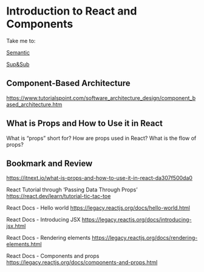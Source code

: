 # Introduction to React and Components

Take me to:

[Semantic](#markdown-header-Semantic-elements)

[Sup&Sub](#markdown-header-Sup-and-Sub)

## Component-Based Architecture

https://www.tutorialspoint.com/software_architecture_design/component_based_architecture.htm

## What is Props and How to Use it in React

What is “props” short for?
How are props used in React?
What is the flow of props?

## Bookmark and Review

https://itnext.io/what-is-props-and-how-to-use-it-in-react-da307f500da0

React Tutorial through ‘Passing Data Through Props’
https://react.dev/learn/tutorial-tic-tac-toe

React Docs - Hello world
https://legacy.reactjs.org/docs/hello-world.html

React Docs - Introducing JSX
https://legacy.reactjs.org/docs/introducing-jsx.html

React Docs - Rendering elements
https://legacy.reactjs.org/docs/rendering-elements.html

React Docs - Components and props
https://legacy.reactjs.org/docs/components-and-props.html
